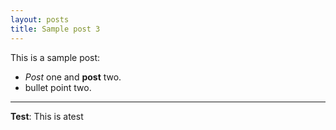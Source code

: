 ```yaml
---
layout: posts
title: Sample post 3
---
```


This is a sample post:
- *Post* one and **post** two.
- bullet point two.


---
**Test**: This is atest
